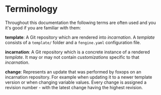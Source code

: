 # Terminology

Throughout this documentation the following terms are often used and you it's good if you are familiar with them:

**template**: A Git repository which are rendered into *incarnation*. A *template* consists of a `template/` folder and a `fengine.yaml` configuration file.

**incarnation**: A Git repository which is a concrete instance of a rendered *template*. It may or may not contain *customizations* specific to that *incarnation*.

**change**: Represents an update that was performed by foxops on an incarnation repository. For example when updating it to a newer template version or when changing variable values. Every change is assigned a revision number - with the latest change having the highest revision.
